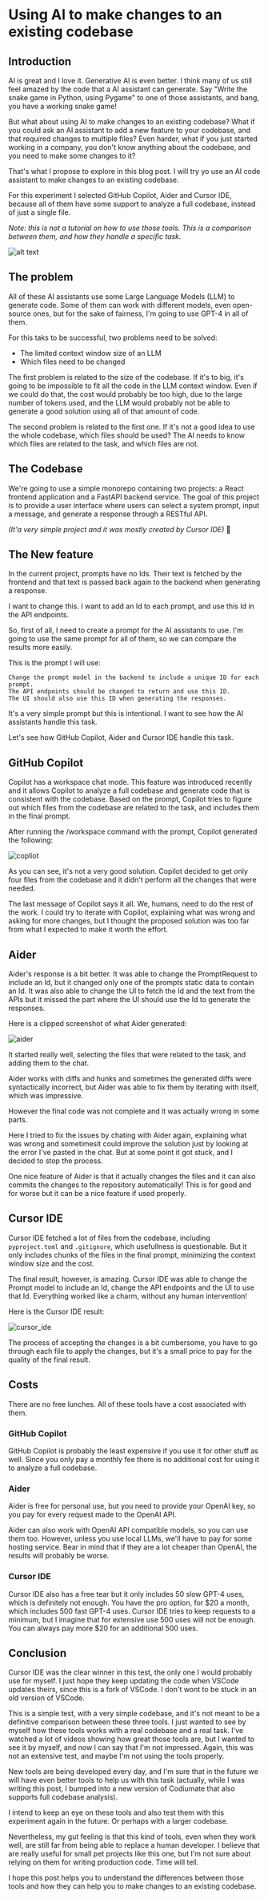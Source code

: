 # Using AI to make changes to an existing codebase

## Introduction

AI is great and I love it. Generative AI is even better. I think many of us still feel amazed by the code that a AI assistant can generate. Say "Write the snake game in Python, using Pygame" to one of those assistants, and bang, you have a working snake game!

But what about using AI to make changes to an existing codebase? What if you could ask an AI assistant to add a new feature to your codebase, and that required changes to multiple files? Even harder, what if you just started working in a company, you don't know anything about the codebase, and you need to make some changes to it?

That's what I propose to explore in this blog post. I will try yo use an AI code assistant to make changes to an existing codebase.

For this experiment I selected GitHub Copilot, Aider and Cursor IDE, because all of them have some support to analyze a full codebase, instead of just a single file.

*Note: this is not a tutorial on how to use those tools. This is a comparison between them, and how they handle a specific task.*

![alt text](images/cover.webp)

## The problem

All of these AI assistants use some Large Language Models (LLM) to generate code. Some of them can work with different models, even open-source ones, but for the sake of fairness, I'm going to use GPT-4 in all of them.

For this taks to be successful, two problems need to be solved:

- The limited context window size of an LLM
- Which files need to be changed

The first problem is related to the size of the codebase. If it's to big, it's going to be impossible to fit all the code in the LLM context window. Even if we could do that, the cost would probably be too high, due to the large number of tokens used, and the LLM would probably not be able to generate a good solution using all of that amount of code.

The second problem is related to the first one. If it's not a good idea to use the whole codebase, which files should be used? The AI needs to know which files are related to the task, and which files are not.

## The Codebase

We're going to use a simple monorepo containing two projects: a React frontend application and a FastAPI backend service. The goal of this project is to provide a user interface where users can select a system prompt, input a message, and generate a response through a RESTful API.

*(It'a very simple project and it was mostly created by Cursor IDE)* 🙂

## The New feature

In the current project, prompts have no Ids. Their text is fetched by the frontend and that text is passed back again to the backend when generating a response.

I want to change this. I want to add an Id to each prompt, and use this Id in the API endpoints.

So, first of all, I need to create a prompt for the AI assistants to use. I'm going to use the same prompt for all of them, so we can compare the results more easily.

This is the prompt I will use:

```text
Change the prompt model in the backend to include a unique ID for each prompt.
The API endpoints should be changed to return and use this ID. 
The UI should also use this ID when generating the responses.
```

It's a very simple prompt but this is intentional. I want to see how the AI assistants handle this task.

Let's see how GitHub Copilot, Aider and Cursor IDE handle this task.

## GitHub Copilot

Copilot has a workspace chat mode. This feature was introduced recently and it allows Copilot to analyze a full codebase and generate code that is consistent with the codebase. Based on the prompt, Copilot tries to figure out which files from the codebase are related to the task, and includes them in the final prompt.

After running the /workspace command with the prompt, Copilot generated the following:

![copliot](images/copilot.png)

As you can see, it's not a very good solution. Copilot decided to get only four files from the codebase and it didn't perform all the changes that were needed.

The last message of Copilot says it all. We, humans, need to do the rest of the work. I could try to iterate with Copilot, explaining what was wrong and asking for more changes, but I thought the proposed solution was too far from what I expected to make it worth the effort.

## Aider

Aider's response is a bit better. It was able to change the PromptRequest to include an Id, but it changed only one of the prompts static data to contain an Id. It was also able to change the UI to fetch the Id and the text from the APIs but it missed the part where the UI should use the Id to generate the responses.

Here is a clipped screenshot of what Aider generated:

![aider](images/aider.png)

It started really well, selecting the files that were related to the task, and adding them to the chat.

Aider works with diffs and hunks and sometimes the generated diffs were syntactically incorrect, but Aider was able to fix them by iterating with itself, which was impressive.

However the final code was not complete and it was actually wrong in some parts.

Here I tried to fix the issues by chating with Aider again, explaining what was wrong and sometimesit could improve the solution just by looking at the error I've pasted in the chat. But at some point it got stuck, and I decided to stop the process.

One nice feature of Aider is that it actually changes the files and it can also commits the changes to the repository automatically! This is for good and for worse but it can be a nice feature if used properly.

## Cursor IDE

Cursor IDE fetched a lot of files from the codebase, including `pyproject.toml` and `.gitignore`, which usefullness is questionable. But it only includes chunks of the files in the final prompt, minimizing the context window size and the cost.

The final result, however, is amazing. Cursor IDE was able to change the Prompt model to include an Id, change the API endpoints and the UI to use that Id. Everything worked like a charm, without any human intervention!

Here is the Cursor IDE result:

![cursor_ide](images/cursor_ide.png)

The process of accepting the changes is a bit cumbersome, you have to go through each file to apply the changes, but it's a small price to pay for the quality of the final result.

## Costs

There are no free lunches. All of these tools have a cost associated with them. 

### GitHub Copilot

GitHub Copilot is probably the least expensive if you use it for other stuff as well. Since you only pay a monthly fee there is no additional cost for using it to analyze a full codebase.

### Aider

Aider is free for personal use, but you need to provide your OpenAI key, so you pay for every request made to the OpenAI API. 

Aider can also work with OpenAI API compatible models, so you can use them too. However, unless you use local LLMs, we'll have to pay for some hosting service. Bear in mind that if they are a lot cheaper than OpenAI, the results will probably be worse.

### Cursor IDE

Cursor IDE also has a free tear but it only includes 50 slow GPT-4 uses, which is definitely not enough. You have the pro option, for $20 a month, which includes 500 fast GPT-4 uses. Cursor IDE tries to keep requests to a minimum, but I imagine that for extensive use 500 uses will not be enough. You can always pay more $20 for an additional 500 uses.

## Conclusion

Cursor IDE was the clear winner in this test, the only one I would probably use for myself. I just hope they keep updating the code when VSCode updates theirs, since this is a fork of VSCode. I don't wont to be stuck in an old version of VSCode.

This is a simple test, with a very simple codebase, and it's not meant to be a definitive comparison between these three tools. I just wanted to see by myself how these tools works with a real codebase and a real task. I've watched a lot of videos showing how great those tools are, but I wanted to see it by myself, and now I can say that I'm not impressed. Again, this was not an extensive test, and maybe I'm not using the tools properly.

New tools are being developed every day, and I'm sure that in the future we will have even better tools to help us with this task (actually, while I was writing this post, I bumped into a new version of Codiumate that also supports full codebase analysis).

I intend to keep an eye on these tools and also test them with this experiment again in the future. Or perhaps with a larger codebase.

Nevertheless, my gut feeling is that this kind of tools, even when they work well, are still far from being able to replace a human developer. I believe that are really useful for small pet projects like this one, but I'm not sure about relying on them for writing production code. Time will tell.

I hope this post helps you to understand the differences between those tools and how they can help you to make changes to an existing codebase.

